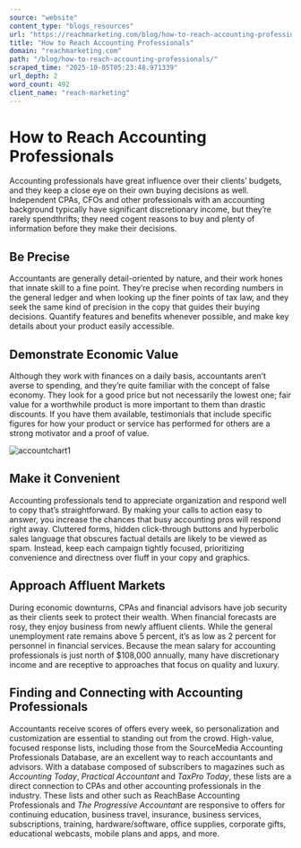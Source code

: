 ```yaml
---
source: "website"
content_type: "blogs_resources"
url: "https://reachmarketing.com/blog/how-to-reach-accounting-professionals/"
title: "How to Reach Accounting Professionals"
domain: "reachmarketing.com"
path: "/blog/how-to-reach-accounting-professionals/"
scraped_time: "2025-10-05T05:23:48.971339"
url_depth: 2
word_count: 492
client_name: "reach-marketing"
---
```


# How to Reach Accounting Professionals

Accounting professionals have great influence over their clients’ budgets, and they keep a close eye on their own buying decisions as well. Independent CPAs, CFOs and other professionals with an accounting background typically have significant discretionary income, but they’re rarely spendthrifts; they need cogent reasons to buy and plenty of information before they make their decisions.

## Be Precise

Accountants are generally detail-oriented by nature, and their work hones that innate skill to a fine point. They’re precise when recording numbers in the general ledger and when looking up the finer points of tax law, and they seek the same kind of precision in the copy that guides their buying decisions. Quantify features and benefits whenever possible, and make key details about your product easily accessible.

## Demonstrate Economic Value

Although they work with finances on a daily basis, accountants aren’t averse to spending, and they’re quite familiar with the concept of false economy. They look for a good price but not necessarily the lowest one; fair value for a worthwhile product is more important to them than drastic discounts. If you have them available, testimonials that include specific figures for how your product or service has performed for others are a strong motivator and a proof of value.

![accountchart1](https://reachmarketing.com/wp-content/uploads/2014/11/accountchart1-300x104.png)

## Make it Convenient

Accounting professionals tend to appreciate organization and respond well to copy that’s straightforward. By making your calls to action easy to answer, you increase the chances that busy accounting pros will respond right away. Cluttered forms, hidden click-through buttons and hyperbolic sales language that obscures factual details are likely to be viewed as spam. Instead, keep each campaign tightly focused, prioritizing convenience and directness over fluff in your copy and graphics.

## Approach Affluent Markets

During economic downturns, CPAs and financial advisors have job security as their clients seek to protect their wealth. When financial forecasts are rosy, they enjoy business from newly affluent clients. While the general unemployment rate remains above 5 percent, it’s as low as 2 percent for personnel in financial services. Because the mean salary for accounting professionals is just north of $108,000 annually, many have discretionary income and are receptive to approaches that focus on quality and luxury.

## Finding and Connecting with Accounting Professionals

Accountants receive scores of offers every week, so personalization and customization are essential to standing out from the crowd. High-value, focused response lists, including those from the SourceMedia Accounting Professionals Database, are an excellent way to reach accountants and advisors. With a database composed of subscribers to magazines such as _Accounting Today_, _Practical Accountant_ and _TaxPro Today_, these lists are a direct connection to CPAs and other accounting professionals in the industry. These lists and other such as ReachBase Accounting Professionals and _The Progressive Accountant_ are responsive to offers for continuing education, business travel, insurance, business services, subscriptions, training, hardware/software, office supplies, corporate gifts, educational webcasts, mobile plans and apps, and more.